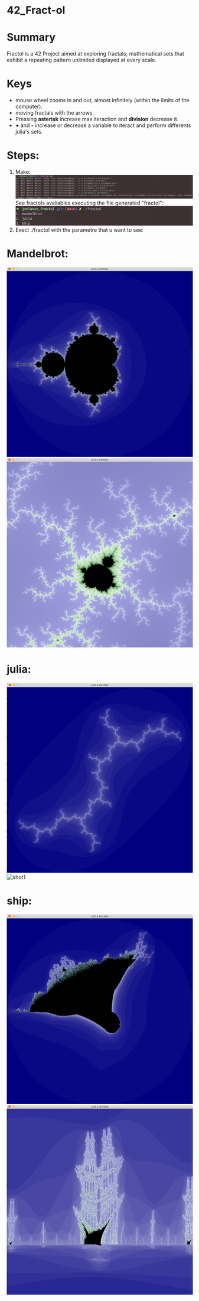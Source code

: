# 42_Fract-ol

# Summary
Fractol is a 42 Project aimed at exploring fractals; mathematical sets that exhibit a repeating pattern unlimited displayed at every scale.

# Keys
* mouse wheel zooms in and out, almost infinitely (within the limits of the computer).
* moving fractals with the arrows.
* Pressing **asterisk** increase max iteraction and **division** decrease it.
* **+** and **-** increase or decrease a variable to iteract and perform differents julia's sets.
# Steps:

1. Make:
![](/img/make.png?raw=true "shot1")
	See fractols avaliables executing the file generated "fractol":
![](/img/fractol.png?raw=true "shot1")
2. Exect ./fractol with the parametre that u want to see: <br />

# Mandelbrot:
![](/img/mandel1.png?raw=true "shot1")
![](/img/mandel2.png?raw=true "shot1")

# julia:
![](/img/julia1.png?raw=true "shot1")
![](/img/julia2.png?raw=true "shot1")

# ship:
![](/img/ship1.png?raw=true "shot1")
![](/img/ship2.png?raw=true "shot1")
